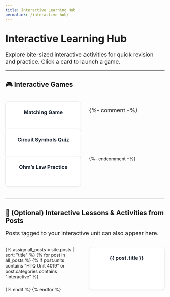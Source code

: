 ```yaml
---
title: Interactive Learning Hub
permalink: /interactive-hub/
---
```


<head>
  <style>
    .projects {
      display: grid;
      grid-template-columns: repeat(auto-fit, minmax(200px, 1fr));
      gap: 1.5rem;
      margin-top: 2rem;
    }
    .card-link { text-decoration: none; }
    .card {
      background: #ffffff;
      border: 1px solid #e5e7eb;
      border-radius: 10px;
      overflow: hidden;
      box-shadow: 0 2px 5px rgba(0,0,0,0.05);
      transition: transform 0.2s ease;
      display: flex;
      flex-direction: column;
      align-items: center;
      padding: 1rem;
      height: 100%;
    }
    .card:hover { transform: scale(1.03); }
    .card h3 {
      color: #1f2937;
      margin: 0.5rem 0 0;
      text-align: center;
      font-size: 1rem;
    }
    h1 { font-size: 2rem; margin-top: 2rem; }
    p  { font-size: 1.1rem; }
  </style>
</head>

# Interactive Learning Hub

Explore bite-sized interactive activities for quick revision and practice. Click a card to launch a game.

---

## 🎮 Interactive Games

<div class="projects">
  <!-- Matching Game -->
  <a class="card-link" href="{{ '/matching-test.html' | relative_url }}">
    <div class="card">
      <h3>Matching Game</h3>
    </div>
  </a>

  <!-- Add more games here as you create separate HTML files -->
  {%- comment -%}
  <a class="card-link" href="{{ '/circuit-quiz.html' | relative_url }}">
    <div class="card">
      <h3>Circuit Symbols Quiz</h3>
    </div>
  </a>
  <a class="card-link" href="{{ '/ohms-law-practice.html' | relative_url }}">
    <div class="card">
      <h3>Ohm’s Law Practice</h3>
    </div>
  </a>
  {%- endcomment -%}
</div>

---

## 📘 (Optional) Interactive Lessons & Activities from Posts
<p>Posts tagged to your interactive unit can also appear here.</p>

<div class="projects">
  {% assign all_posts = site.posts | sort: "title" %}
  {% for post in all_posts %}
    {% if post.units contains "HTQ Unit 4019" or post.categories contains "interactive" %}
      <a class="card-link" href="{{ post.url | relative_url }}">
        <div class="card">
          <h3>{{ post.title }}</h3>
        </div>
      </a>
    {% endif %}
  {% endfor %}
</div>
